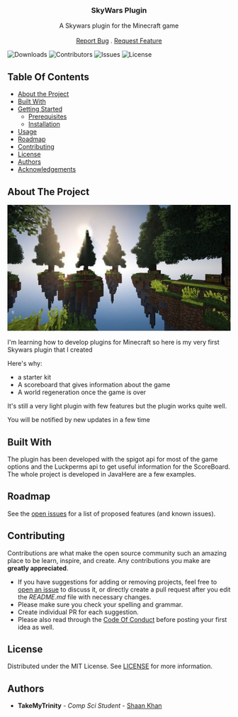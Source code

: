 <br/>
<p align="center">
  <h3 align="center">SkyWars Plugin</h3>

  <p align="center">
    A Skywars plugin for the Minecraft game
    <br/>
    <br/>
    <a href="https://github.com/TakeMyTrinity/SkyWarsPlugin/issues">Report Bug</a>
    .
    <a href="https://github.com/TakeMyTrinity/SkyWarsPlugin/issues">Request Feature</a>
  </p>
</p>

![Downloads](https://img.shields.io/github/downloads/TakeMyTrinity/SkyWarsPlugin/total) ![Contributors](https://img.shields.io/github/contributors/TakeMyTrinity/SkyWarsPlugin?color=dark-green) ![Issues](https://img.shields.io/github/issues/TakeMyTrinity/SkyWarsPlugin) ![License](https://img.shields.io/github/license/TakeMyTrinity/SkyWarsPlugin) 

## Table Of Contents

* [About the Project](#about-the-project)
* [Built With](#built-with)
* [Getting Started](#getting-started)
  * [Prerequisites](#prerequisites)
  * [Installation](#installation)
* [Usage](#usage)
* [Roadmap](#roadmap)
* [Contributing](#contributing)
* [License](#license)
* [Authors](#authors)
* [Acknowledgements](#acknowledgements)

## About The Project

![Screen Shot](images/skywars.jpg)

I'm learning how to develop plugins for Minecraft so here is my very first Skywars plugin that I created

Here's why:

* a starter kit
* A scoreboard that gives information about the game
* A world regeneration once the game is over

It's still a very light plugin with few features but the plugin works quite well.

You will be notified by new updates in a few time

## Built With

The plugin has been developed with the spigot api for most of the game options and the Luckperms api to get useful information for the ScoreBoard. The whole project is developed in JavaHere are a few examples.

## Roadmap

See the [open issues](https://github.com/TakeMyTrinity/SkyWarsPlugin/issues) for a list of proposed features (and known issues).

## Contributing

Contributions are what make the open source community such an amazing place to be learn, inspire, and create. Any contributions you make are **greatly appreciated**.
* If you have suggestions for adding or removing projects, feel free to [open an issue](https://github.com/TakeMyTrinity/SkyWarsPlugin/issues/new) to discuss it, or directly create a pull request after you edit the *README.md* file with necessary changes.
* Please make sure you check your spelling and grammar.
* Create individual PR for each suggestion.
* Please also read through the [Code Of Conduct](https://github.com/TakeMyTrinity/SkyWarsPlugin/blob/main/CODE_OF_CONDUCT.md) before posting your first idea as well.


## License

Distributed under the MIT License. See [LICENSE](https://github.com/TakeMyTrinity/SkyWarsPlugin/blob/main/LICENSE.md) for more information.

## Authors

* **TakeMyTrinity** - *Comp Sci Student* - [Shaan Khan](https://github.com/ShaanCoding/)
